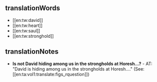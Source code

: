 ## translationWords

* [[en:tw:david]]
* [[en:tw:heart]]
* [[en:tw:saul]]
* [[en:tw:stronghold]]

## translationNotes

* **Is not David hiding among us in the strongholds at Horesh...?** - AT: "David is hiding among us in the strongholds at Horesh...."  (See: [[en:ta:vol1:translate:figs_rquestion]])
